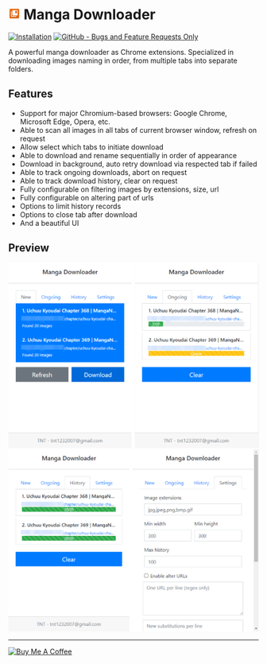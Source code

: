 # <img width="24px" src="./src/assets/Icon-128.png" alt="Manga Downloader"></img> Manga Downloader
[![Installation](https://img.shields.io/chrome-web-store/rating/dcaaabmopjlkogkeahlbehpnppgleahf?style=flat-square&label=Chrome%20Web%20Store&cacheSeconds=3600)](https://chrome.google.com/webstore/detail/manga-downloader/dcaaabmopjlkogkeahlbehpnppgleahf)
[![GitHub - Bugs and Feature Requests Only](https://img.shields.io/github/issues/tnt1232007/mangadownloader?style=flat-square&label=GitHub&cacheSeconds=60)](https://github.com/tnt1232007/mangadownloader/issues)

A powerful manga downloader as Chrome extensions. Specialized in downloading images naming in order, from multiple tabs into separate folders.

## Features

- Support for major Chromium-based browsers: Google Chrome, Microsoft Edge, Opera, etc.
- Able to scan all images in all tabs of current browser window, refresh on request
- Allow select which tabs to initiate download
- Able to download and rename sequentially in order of appearance
- Download in background, auto retry download via respected tab if failed
- Able to track ongoing downloads, abort on request
- Able to track download history, clear on request
- Fully configurable on filtering images by extensions, size, url
- Fully configurable on altering part of urls
- Options to limit history records
- Options to close tab after download
- And a beautiful UI

## Preview

<img src="./screenshots/210513_212537.png" alt="Screenshot 1"></img>
<img src="./screenshots/210513_212600.png" alt="Screenshot 2"></img>

---
<a href="https://www.buymeacoffee.com/tnt1232007" target="_blank"><img src="https://www.buymeacoffee.com/assets/img/guidelines/download-assets-sm-1.svg" alt="Buy Me A Coffee" ></a>
